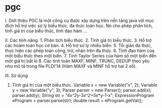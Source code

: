 pgc
===
I. Giới thiệu
	PGC là một công cụ được xây dựng trên nền tảng java với mục đích hỗ trợ việc sử lý biểu thức, đa thức toán học. Nó cho phép phân tích, tính giá trị của biểu thức, tính đạo hàm ...

II. Các tính năng.
	1. Phân tích biểu thức.
	2. Tính giá trị biểu thức.
	3. Hỗ trợ các hoàm toán học cơ bản.
	4. Hỗ trợ sử lý nhiều biến.
	5. Tối giản đa thức, thực hiện các phép toán cộng, trừ, nhân trên đa thức.
	6. Tính đạo hàm của một biểu thức theo một biến.
	7. Tính Taylor Series của hàm số một biến đến một giá trị bất kì
	8. Các tính toán MAXF, MINF, TRUNC, DEDUP theo yêu như mô tả trong file PLDI'14
	   (Hàm MAXF và MINF hỗ trợ hai 2 số).

III. Sử dụng
1. Tính giá trị của một biểu thức.
	    Variable x = new Variable("x", 2);
		Variable y = new Variable("y", 3);
		Parser parser = new Parser();
		parser.add(x);
		parser.add(y);
		String str = "4*x^2*y-3*x^2+5*x*y-1-x";
		ExpressionProgram eProgram = parser.parse(str);
		double result = eProgram.getVal();
